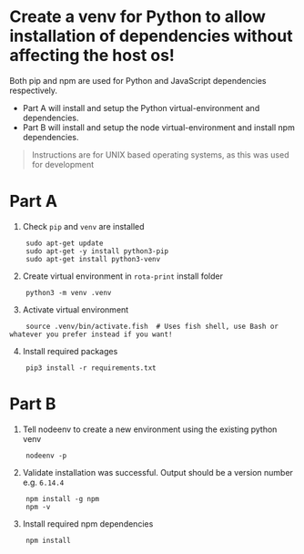 # Create a venv for Python to allow installation of dependencies without affecting the host os!
Both pip and npm are used for Python and JavaScript dependencies respectively.
- Part A will install and setup the Python virtual-environment and dependencies. 
- Part B will install and setup the node virtual-environment and install npm dependencies.

> Instructions are for UNIX based operating systems, as this was used for development

# Part A
1. Check `pip` and `venv` are installed
```shell
    sudo apt-get update
    sudo apt-get -y install python3-pip
    sudo apt-get install python3-venv
```

2. Create virtual environment in `rota-print` install folder
```shell
    python3 -m venv .venv
```

3. Activate virtual environment
```shell
    source .venv/bin/activate.fish  # Uses fish shell, use Bash or whatever you prefer instead if you want!
```

4. Install required packages
```shell
    pip3 install -r requirements.txt
```

# Part B
1. Tell nodeenv to create a new environment using the existing python venv
```shell
    nodeenv -p
```

2. Validate installation was successful. Output should be a version number e.g. `6.14.4`
```shell
    npm install -g npm
    npm -v
```

3. Install required npm dependencies
```shell
    npm install
```